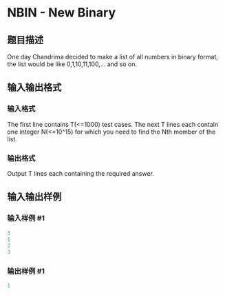 # NBIN - New Binary

## 题目描述

One day Chandrima decided to make a list of all numbers in binary format, the list would be like 0,1,10,11,100,... and so on.

## 输入输出格式

### 输入格式

The first line contains T(<=1000) test cases. The next T lines each contain one integer N(<=10^15) for which you need to find the Nth member of the list.

### 输出格式

Output T lines each containing the required answer.

## 输入输出样例

### 输入样例 #1

```cpp
3
1
2
3
```


### 输出样例 #1

```cpp
1
```


